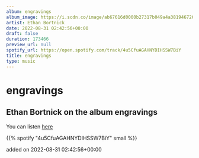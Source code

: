 ```yaml
---
album: engravings
album_image: https://i.scdn.co/image/ab67616d0000b27317b049a4a38194672655a852
artist: Ethan Bortnick
date: 2022-08-31 02:42:56+00:00
draft: false
duration: 173466
preview_url: null
spotify_url: https://open.spotify.com/track/4u5CfuAGAHNYDIHSSW7BiY
title: engravings
type: music
---
```



# engravings

## Ethan Bortnick on the album engravings

You can listen [here](https://open.spotify.com/track/4u5CfuAGAHNYDIHSSW7BiY)

{{% spotify "4u5CfuAGAHNYDIHSSW7BiY" small %}}

added on 2022-08-31 02:42:56+00:00